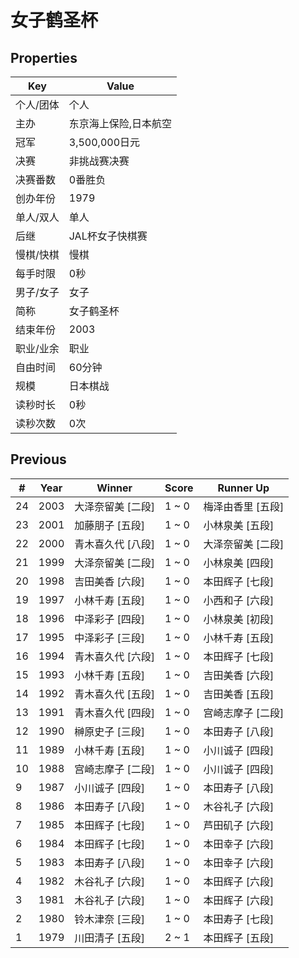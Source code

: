 # 女子鹤圣杯

## Properties

| Key | Value |
| --- | ----- |
| 个人/团体 | 个人 |
| 主办 | 东京海上保险,日本航空 |
| 冠军 | 3,500,000日元 |
| 决赛 | 非挑战赛决赛 |
| 决赛番数 | 0番胜负 |
| 创办年份 | 1979 |
| 单人/双人 | 单人 |
| 后继 | JAL杯女子快棋赛 |
| 慢棋/快棋 | 慢棋 |
| 每手时限 | 0秒 |
| 男子/女子 | 女子 |
| 简称 | 女子鹤圣杯 |
| 结束年份 | 2003 |
| 职业/业余 | 职业 |
| 自由时间 | 60分钟 |
| 规模 | 日本棋战 |
| 读秒时长 | 0秒 |
| 读秒次数 | 0次 |

## Previous

| # | Year | Winner | Score | Runner Up |
| --- | --- | --- | --- | --- |
| 24 | 2003 | 大泽奈留美 [二段] | 1 ~ 0 | 梅泽由香里 [五段] |
| 23 | 2001 | 加藤朋子 [五段] | 1 ~ 0 | 小林泉美 [五段] |
| 22 | 2000 | 青木喜久代 [八段] | 1 ~ 0 | 大泽奈留美 [二段] |
| 21 | 1999 | 大泽奈留美 [二段] | 1 ~ 0 | 小林泉美 [四段] |
| 20 | 1998 | 吉田美香 [六段] | 1 ~ 0 | 本田辉子 [七段] |
| 19 | 1997 | 小林千寿 [五段] | 1 ~ 0 | 小西和子 [六段] |
| 18 | 1996 | 中泽彩子 [四段] | 1 ~ 0 | 小林泉美 [初段] |
| 17 | 1995 | 中泽彩子 [三段] | 1 ~ 0 | 小林千寿 [五段] |
| 16 | 1994 | 青木喜久代 [六段] | 1 ~ 0 | 本田辉子 [七段] |
| 15 | 1993 | 小林千寿 [五段] | 1 ~ 0 | 吉田美香 [六段] |
| 14 | 1992 | 青木喜久代 [五段] | 1 ~ 0 | 吉田美香 [五段] |
| 13 | 1991 | 青木喜久代 [四段] | 1 ~ 0 | 宫崎志摩子 [二段] |
| 12 | 1990 | 榊原史子 [三段] | 1 ~ 0 | 本田寿子 [八段] |
| 11 | 1989 | 小林千寿 [五段] | 1 ~ 0 | 小川诚子 [四段] |
| 10 | 1988 | 宫崎志摩子 [二段] | 1 ~ 0 | 小川诚子 [四段] |
| 9 | 1987 | 小川诚子 [四段] | 1 ~ 0 | 本田寿子 [八段] |
| 8 | 1986 | 本田寿子 [八段] | 1 ~ 0 | 木谷礼子 [六段] |
| 7 | 1985 | 本田辉子 [七段] | 1 ~ 0 | 芦田矶子 [六段] |
| 6 | 1984 | 本田辉子 [七段] | 1 ~ 0 | 本田幸子 [六段] |
| 5 | 1983 | 本田寿子 [八段] | 1 ~ 0 | 本田幸子 [六段] |
| 4 | 1982 | 木谷礼子 [六段] | 1 ~ 0 | 本田辉子 [六段] |
| 3 | 1981 | 木谷礼子 [六段] | 1 ~ 0 | 本田辉子 [六段] |
| 2 | 1980 | 铃木津奈 [三段] | 1 ~ 0 | 本田寿子 [七段] |
| 1 | 1979 | 川田清子 [五段] | 2 ~ 1 | 本田辉子 [五段] |

